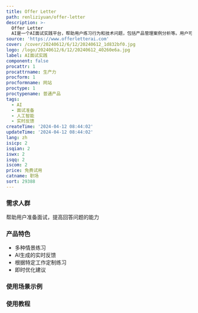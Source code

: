 ```yaml
---
title: Offer Letter
path: renliziyuan/offer-letter
description: >-
  Offer Letter
  AI是一个AI面试实践平台，帮助用户练习行为和技术问题，包括产品管理案例分析等。用户可以根据特定工作定制练习，获得即时反馈和优化建议。
source: 'https://www.offerletterai.com'
cover: /cover/20240612/6/12/20240612_1d832bf0.jpg
logo: /logo/20240612/6/12/20240612_40260e6a.jpg
label: AI面试实践
component: false
procattr: 1
procattrname: 生产力
procform: 1
procformname: 网站
proctype: 1
proctypename: 普通产品
tags:
  - AI
  - 面试准备
  - 人工智能
  - 实时反馈
createTime: '2024-04-12 08:44:02'
updateTime: '2024-04-12 08:44:02'
lang: zh
isicp: 2
isqian: 2
iswx: 2
isqq: 2
iscom: 2
price: 免费试用
catname: 职场
sort: 29388
---
```




### 需求人群
帮助用户准备面试，提高回答问题的能力

### 产品特色
- 多种情景练习
- AI生成的实时反馈
- 根据特定工作定制练习
- 即时优化建议

### 使用场景示例


### 使用教程


  
